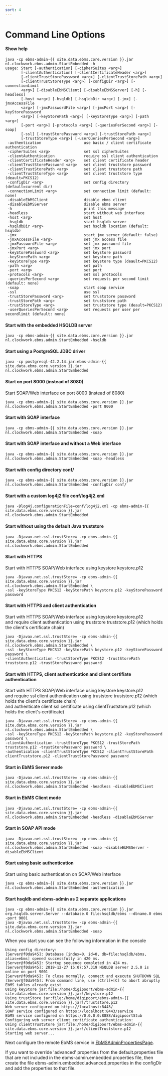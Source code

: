 ```yaml
---
sort: 4
---
```


# Command Line Options

#### Show help
```
java -cp ebms-admin-{{ site.data.ebms.core.version }}.jar nl.clockwork.ebms.admin.StartEmbedded -h  
usage: Start [-authentication] [-cipherSuites <arg>]  
       [-clientAuthentication] [-clientCertificateHeader <arg>]  
       [-clientTrustStorePassword <arg>] [-clientTrustStorePath <arg>]  
       [-clientTrustStoreType <arg>] [-configDir <arg>] [-connectionLimit  
       <arg>] [-disableEbMSClient] [-disableEbMSServer] [-h] [-headless]  
       [-host <arg>] [-hsqldb] [-hsqldbDir <arg>] [-jmx] [-jmxAccessFile  
       <arg>] [-jmxPasswordFile <arg>] [-jmxPort <arg>] [-keyStorePassword  
       <arg>] [-keyStorePath <arg>] [-keyStoreType <arg>] [-path <arg>]  
       [-port <arg>] [-protocols <arg>] [-queriesPerSecond <arg>] [-soap]  
       [-ssl] [-trustStorePassword <arg>] [-trustStorePath <arg>]  
       [-trustStoreType <arg>] [-userQueriesPerSecond <arg>]  
 -authentication                   use basic / client certificate authentication  
 -cipherSuites <arg>               set ssl cipherSuites  
 -clientAuthentication             require ssl client authentication  
 -clientCertificateHeader <arg>    set client certificate header  
 -clientTrustStorePassword <arg>   set client truststore password  
 -clientTrustStorePath <arg>       set client truststore path  
 -clientTrustStoreType <arg>       set client truststore type (deault=PKCS12)  
 -configDir <arg>                  set config directory (default=current dir)  
 -connectionLimit <arg>            set connection limit (default: none)  
 -disableEbMSClient                disable ebms client  
 -disableEbMSServer                disable ebms server  
 -h                                print this message  
 -headless                         start without web interface  
 -host <arg>                       set host  
 -hsqldb                           start hsqldb server  
 -hsqldbDir <arg>                  set hsqldb location (default: hsqldb)  
 -jmx                              start jmx server (default: false)  
 -jmxAccessFile <arg>              set jmx access file  
 -jmxPasswordFile <arg>            set jmx password file  
 -jmxPort <arg>                    set jmx port  
 -keyStorePassword <arg>           set keystore password  
 -keyStorePath <arg>               set keystore path  
 -keyStoreType <arg>               set keystore type (deault=PKCS12)  
 -path <arg>                       set path  
 -port <arg>                       set port  
 -protocols <arg>                  set ssl protocols  
 -queriesPerSecond <arg>           set requests per second limit (default: none)  
 -soap                             start soap service  
 -ssl                              use ssl  
 -trustStorePassword <arg>         set truststore password  
 -trustStorePath <arg>             set truststore path  
 -trustStoreType <arg>             set truststore type (deault=PKCS12)  
 -userQueriesPerSecond <arg>       set requests per user per secondlimit (default: none)  
```

#### Start with the embedded HSQLDB server
```
java -cp ebms-admin-{{ site.data.ebms.core.version }}.jar nl.clockwork.ebms.admin.StartEmbedded -hsqldb
```
#### Start using a PostgreSQL JDBC driver
```
java -cp postgresql-42.2.14.jar:ebms-admin-{{ site.data.ebms.core.version }}.jar nl.clockwork.ebms.admin.StartEmbedded
```
#### Start on port 8000 (instead of 8080)
Start SOAP/Web interface on port 8000 (instead of 8080)
```
java -cp ebms-admin-{{ site.data.ebms.core.version }}.jar nl.clockwork.ebms.admin.StartEmbedded -port 8000
```
#### Start with SOAP interface
```
java -cp ebms-admin-{{ site.data.ebms.core.version }}.jar nl.clockwork.ebms.admin.StartEmbedded -soap
```
#### Start with SOAP interface and without a Web interface
```
java -cp ebms-admin-{{ site.data.ebms.core.version }}.jar nl.clockwork.ebms.admin.StartEmbedded -soap -headless
```
#### Start with config directory conf/
```
java -cp ebms-admin-{{ site.data.ebms.core.version }}.jar nl.clockwork.ebms.admin.StartEmbedded -configDir conf/
```
#### Start with a custom log4j2 file conf/log4j2.xml
```
java -Dlog4j.configurationFile=conf/log4j2.xml -cp ebms-admin-{{ site.data.ebms.core.version }}.jar nl.clockwork.ebms.admin.StartEmbedded
```
#### Start without using the default Java truststore
```
java -Djavax.net.ssl.trustStore= -cp ebms-admin-{{ site.data.ebms.core.version }}.jar nl.clockwork.ebms.admin.StartEmbedded
```
#### Start with HTTPS
Start with HTTPS SOAP/Web interface using keystore keystore.p12
```
java -Djavax.net.ssl.trustStore= -cp ebms-admin-{{ site.data.ebms.core.version }}.jar nl.clockwork.ebms.admin.StartEmbedded \
-ssl -keyStoreType PKCS12 -keyStorePath keystore.p12 -keyStorePassword password
```
#### Start with HTTPS and client authentication
Start with HTTPS SOAP/Web interface using keystore keystore.p12  
and require client authentication using truststore truststore.p12 (which holds the client's certificate chain)
```
java -Djavax.net.ssl.trustStore= -cp ebms-admin-{{ site.data.ebms.core.version }}.jar nl.clockwork.ebms.admin.StartEmbedded \
-ssl -keyStoreType PKCS12 -keyStorePath keystore.p12 -keyStorePassword password \
-clientAuthentication -trustStoreType PKCS12 -trustStorePath truststore.p12 -trustStorePassword password
```
#### Start with HTTPS, client authentication and client certifiate authentication
Start with HTTPS SOAP/Web interface using keystore keystore.p12  
and require ssl client authentication using truststore truststore.p12 (which holds the client's certificate chain)  
and authenticate client ssl certificate using clientTruststore.p12 (which holds the client's certificate)
```
java -Djavax.net.ssl.trustStore= -cp ebms-admin-{{ site.data.ebms.core.version }}.jar nl.clockwork.ebms.admin.StartEmbedded \
-ssl -keyStoreType PKCS12 -keyStorePath keystore.p12 -keyStorePassword password \
-clientAuthentication -trustStoreType PKCS12 -trustStorePath truststore.p12 -trustStorePassword password \
-authentication -clientTrustStoreType PKCS12 -clientTrustStorePath clientTruststore.p12 -clientTrustStorePassword password
```
#### Start in EbMS Server mode
```
java -Djavax.net.ssl.trustStore= -cp ebms-admin-{{ site.data.ebms.core.version }}.jar nl.clockwork.ebms.admin.StartEmbedded -headless -disableEbMSClient
```
#### Start in EbMS Client mode
```
java -Djavax.net.ssl.trustStore= -cp ebms-admin-{{ site.data.ebms.core.version }}.jar nl.clockwork.ebms.admin.StartEmbedded -headless -disableEbMSServer
```
#### Start in SOAP API mode
```
java -Djavax.net.ssl.trustStore= -cp ebms-admin-{{ site.data.ebms.core.version }}.jar nl.clockwork.ebms.admin.StartEmbedded -soap -disableEbMSServer -disableEbMSClient
```
#### Start using basic authentication
Start using basic authentication on SOAP/Web interface
```
java -cp ebms-admin-{{ site.data.ebms.core.version }}.jar nl.clockwork.ebms.admin.StartEmbedded -authentication
```
#### Start hsqldb and ebms-admin as 2 separate applications
```
java -cp ebms-admin-{{ site.data.ebms.core.version }}.jar org.hsqldb.server.Server --database.0 file:hsqldb/ebms --dbname.0 ebms -port 9001
java -Djavax.net.ssl.trustStore= -cp ebms-admin-{{ site.data.ebms.core.version }}.jar nl.clockwork.ebms.admin.StartEmbedded -soap
```
When you start you can see the following information in the console
```
Using config directory: 
[Server@f0da945]: Database [index=0, id=0, db=file:hsqldb/ebms, alias=ebms] opened successfully in 420 ms.
[Server@f0da945]: Startup sequence completed in 424 ms.
[Server@f0da945]: 2019-12-27 15:07:57.319 HSQLDB server 2.5.0 is online on port 9001
[Server@f0da945]: To close normally, connect and execute SHUTDOWN SQL
[Server@f0da945]: From command line, use [Ctrl]+[C] to abort abruptly
EbMS tables already exist
Using keyStore jar:file:/home/digipoort/ebms-admin-{{ site.data.ebms.core.version }}.jar!/keystore.p12
Using trustStore jar:file:/home/digipoort/ebms-admin-{{ site.data.ebms.core.version }}.jar!/truststore.p12
Web server configured on https://localhost:8443/
SOAP service configured on https://localhost:8443/service
EbMS service configured on https://0.0.0.0:8888/digipoortStub
Configuring web server client certificate authentication:
Using clientTrustStore jar:file:/home/digipoort/ebms-admin-{{ site.data.ebms.core.version }}.jar!/clientTruststore.p12
Starting web server...
```
Next configure the remote EbMS service in [EbMSAdminPropertiesPage](https://localhost:8080/wicket/bookmarkable/nl.clockwork.ebms.admin.web.configuration.EbMSAdminPropertiesPage).

If you want to override 'advanced' properties from the default.properties file that are not included in the ebms-admin.embedded.properties file, then create the file ebms-admin.embedded.advanced.properties in the configDir and add the properties to that file.
